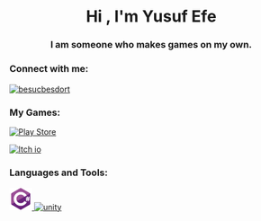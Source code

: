 <h1 align="center">Hi , I'm Yusuf Efe</h1>
<h3 align="center">I am someone who makes games on my own.</h3>

<h3 align="left">Connect with me:</h3>
<p align="left">
<a href="https://instagram.com/besucbesdort" target="blank"><img align="center" src="https://raw.githubusercontent.com/rahuldkjain/github-profile-readme-generator/master/src/images/icons/Social/instagram.svg" alt="besucbesdort" height="30" width="40" /></a>
</p>

<h3 align="left">My Games:</h3>
<p align="left">
   <a href="https://play.google.com/store/apps/dev?id=5115297245000304725" target="blank" align="center"> <img src="https://www.freepnglogos.com/uploads/google-play-png-logo/google-play-store-app-logo-gets-a-slight-redesign-png-19.png" alt="Play Store" width="40" height="40"/> </a> 
  </p>

<p align="left">
   <a href="https://besucbesdort.itch.io" target="blank" align="center"> <img src="https://encrypted-tbn0.gstatic.com/images?q=tbn:ANd9GcTsj8KhNZ6sP0rUnUWtz11v-pm8iJG0hIfOPSDnHfhZjPZxK2AbRG-bFpEGXKpPimammSI&usqp=CAU" alt="Itch io" width="40" height="40"/> </a> 
  </p>

  
<h3 align="left">Languages and Tools:</h3>
<p align="left"> <a href="https://www.w3schools.com/cs/" target="_blank" rel="noreferrer"> <img src="https://raw.githubusercontent.com/devicons/devicon/master/icons/csharp/csharp-original.svg" alt="csharp" width="40" height="40"/> </a> <a href="https://unity.com/" target="_blank" rel="noreferrer"> <img src="https://www.vectorlogo.zone/logos/unity3d/unity3d-icon.svg" alt="unity" width="40" height="40"/> </a></p>


